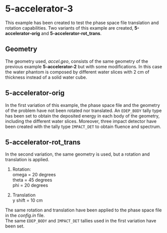# 5-accelerator-3
This example has been created to test the phase space file translation and rotation capabilities.
Two variants of this example are created, **5-accelerator-orig** and **5-accelerator-rot_trans**. 


## Geometry
The geometry used, *accel.geo*, consists of the same geometry of the previous example **5-accelerator-2** but with some modifications. In this case the water phantom is composed by different water slices with 2 cm of thickness instead of a solid water cube.


## 5-accelerator-orig
In the first variation of this example, the phase space file and the geometry of the problem have not been rotated nor translated.
An ```EDEP_BODY``` tally type has been set to obtain the deposited energy in each body of the geometry, including the different water slices. Moreover, three impact detector have been created with the tally type ```IMPACT_DET``` to obtain fluence and spectrum.



## 5-accelerator-rot_trans
In the second variation, the same geometry is used, but a rotation and translation is applied. 


1. Rotation:  
    omega = 20 degrees  
    theta = 45 degrees  
    phi   = 20 degrees  

2. Translation  
    y shift = 10 cm

The same rotation and translation have been applied to the phase space file in the *config.in* file.  
The same ```EDEP_BODY``` and ```IMPACT_DET``` tallies used in the first variation have been set. 

